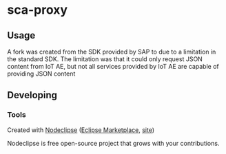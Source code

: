 

# sca-proxy



## Usage
A fork was created from the SDK provided by SAP to due to a limitation in the standard SDK.
The limitation was that it could only request JSON content from IoT AE, but not all services provided by IoT AE are capable of providing JSON content
 
## Developing



### Tools

Created with [Nodeclipse](https://github.com/Nodeclipse/nodeclipse-1)
 ([Eclipse Marketplace](http://marketplace.eclipse.org/content/nodeclipse), [site](http://www.nodeclipse.org))   

Nodeclipse is free open-source project that grows with your contributions.
